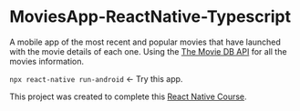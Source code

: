 # MoviesApp-ReactNative-Typescript
 
 A mobile app of the most recent and popular movies that have launched with the movie details of each one. Using the [The Movie DB API](https://www.themoviedb.org/documentation/api) for all the movies information. 
 
  ` npx react-native run-android ` <- Try this app.
 
 
 This project was created to complete this [React Native Course](https://www.udemy.com/course/react-native-fh/).
